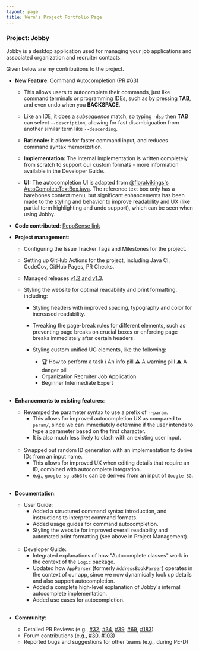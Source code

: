 ```yaml
---
layout: page
title: Wern's Project Portfolio Page
---
```


<div class="reset-page-break-defaults" markdown="1">

### Project: Jobby

Jobby is a desktop application used for managing your job applications and associated organization and recruiter contacts.

Given below are my contributions to the project.

* **New Feature**: Command Autocompletion ([PR #63](https://github.com/AY2324S1-CS2103T-W08-3/tp/pull/63))

    * This allows users to autocomplete their commands, just like command terminals or programming IDEs, such as by pressing **TAB**, and even undo when you **BACKSPACE**.

    * Like an IDE, it does a _subsequence_ match, so typing `-dsp` then **TAB** can select `--description`, allowing for fast disambiguation from another similar term like `--descending`.

    * **Rationale:** It allows for faster command input, and reduces command syntax memorization.

    * **Implementation:** The internal implementation is written completely from scratch to support our custom formats - more information available in the Developer Guide.

    * **UI:** The autocompletion UI is adapted from [@floralvikings's AutoCompleteTextBox.java](https://gist.github.com/floralvikings/10290131). The reference text box only has a barebones context menu, but significant enhancements has been made to the styling and behavior to improve readability and UX (like partial term highlighting and undo support), which can be seen when using Jobby.

* **Code contributed**: [RepoSense link](https://nus-cs2103-ay2324s1.github.io/tp-dashboard/?search=AY2324S1-CS2103T-W08-3&sort=groupTitle&sortWithin=title&timeframe=commit&mergegroup=&groupSelect=groupByRepos&breakdown=true&checkedFileTypes=docs~functional-code~test-code~other&since=2023-09-22&tabOpen=true&tabType=authorship&tabAuthor=wxwern&tabRepo=AY2324S1-CS2103T-W08-3%2Ftp%5Bmaster%5D&authorshipIsMergeGroup=false&authorshipFileTypes=docs~other~functional-code~test-code&authorshipIsBinaryFileTypeChecked=false&authorshipIsIgnoredFilesChecked=false)

* **Project management**:

  * Configuring the Issue Tracker Tags and Milestones for the project.
  * Setting up GitHub Actions for the project, including Java CI, CodeCov, GitHub Pages, PR Checks.
  * Managed releases [v1.2 and v1.3](https://github.com/AY2324S1-CS2103T-W08-3/tp/releases).
  * Styling the website for optimal readability and print formatting, including:

      * Styling headers with improved spacing, typography and color for increased readability.

      * Tweaking the page-break rules for different elements, such as preventing page breaks on crucial boxes or enforcing page breaks immediately after certain headers.

      * Styling custom unified UG elements, like the following:
        * <span class="learning-outcome pill">:trophy: How to perform a task</span> <span class="information pill">:information_source: An info pill</span> <span class="warning pill">:warning: A warning pill</span> <span class="danger pill">:warning: A danger pill</span>
        * <span class="applies-to pill"><span class="jobby-data-class pill">Organization</span> <span class="jobby-data-class pill">Recruiter</span> <span class="jobby-data-class pill">Job Application</span></span>
        * <span class="beginner pill">Beginner</span> <span class="intermediate pill">Intermediate</span> <span class="expert pill">Expert</span><br><br>

* **Enhancements to existing features**:

  * Revamped the parameter syntax to use a prefix of `--param`.
    * This allows for improved autocompletion UX as compared to `param/`, since we can immediately determine if the user intends to type a parameter based on the first character.
    * It is also much less likely to clash with an existing user input.<br><br>
  * Swapped out random ID generation with an implementation to derive IDs from an input name.
    * This allows for improved UX when editing details that require an ID, combined with autocomplete integration.
    * e.g., `google-sg-a8b3fe` can be derived from an input of `Google SG`.<br><br>

* **Documentation**:

  * User Guide:
    * Added a structured command syntax introduction, and instructions to interpret command formats.
    * Added usage guides for command autocompletion.
    * Styling the website for improved overall readability and automated print formatting (see above in Project Management).<br><br>
  * Developer Guide:
    * Integrated explanations of how "Autocomplete classes" work in the context of the `Logic` package.
    * Updated how `AppParser` (formerly `AddressBookParser`) operates in the context of our app, since we now dynamically look up details and also support autocompletion.
    * Added a complete high-level explanation of Jobby's internal autocomplete implementation.
    * Added use cases for autocompletion.<br><br>

* **Community**:
  * Detailed PR Reviews (e.g., [#32](https://github.com/AY2324S1-CS2103T-W08-3/tp/pull/32), [#34](https://github.com/AY2324S1-CS2103T-W08-3/tp/pull/34), [#39](https://github.com/AY2324S1-CS2103T-W08-3/tp/pull/39), [#69](https://github.com/AY2324S1-CS2103T-W08-3/tp/pull/69), [#183](https://github.com/AY2324S1-CS2103T-W08-3/tp/pull/183))
  * Forum contributions (e.g., [#30](https://github.com/nus-cs2103-AY2324S1/forum/issues/30), [#103](https://github.com/nus-cs2103-AY2324S1/forum/issues/103))
  * Reported bugs and suggestions for other teams (e.g., during PE-D)

</div>
